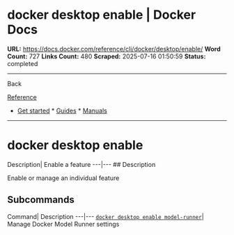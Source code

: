 # docker desktop enable | Docker Docs

**URL:** https://docs.docker.com/reference/cli/docker/desktop/enable/
**Word Count:** 727
**Links Count:** 480
**Scraped:** 2025-07-16 01:50:59
**Status:** completed

---

Back

[Reference](https://docs.docker.com/reference/)

  * [Get started](https://docs.docker.com/get-started/)   * [Guides](https://docs.docker.com/guides/)   * [Manuals](https://docs.docker.com/manuals/)

* * *

# docker desktop enable

Description| Enable a feature   ---|---      ## Description

Enable or manage an individual feature

## Subcommands

Command| Description   ---|---   [`docker desktop enable model-runner`](https://docs.docker.com/reference/cli/docker/desktop/enable/model-runner/)| Manage Docker Model Runner settings